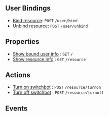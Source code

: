 ## User Bindings

* [Bind resource](): `POST` `/user/bind`
* [Unbind resource](): `POST` `/user/unbind`

## Properties

* [Show bound user info]() : `GET` `/`
* [Show resource info]() : `GET` `/resource`

## Actions

* [Turn on switchbot](https://github.com/kaist-webeng/testbed-resource-controller/wiki/%5BAPI%5D-Turn-on-switchbot) : `POST` `/resource/turnon`
* [Turn off switchbot](https://github.com/kaist-webeng/testbed-resource-controller/wiki/%5BAPI%5D-Turn-off-switchbot) : `POST` `/resource/turnoff`

## Events
